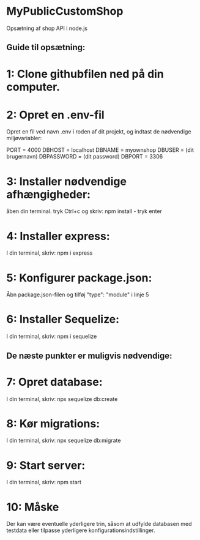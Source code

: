 # MyPublicCustomShop
Opsætning af shop API i node.js


## Guide til opsætning:
# 1: Clone githubfilen ned på din computer.

# 2: Opret en .env-fil
Opret en fil ved navn .env i roden af dit projekt, og indtast de nødvendige miljøvariabler:

PORT = 4000
DBHOST = localhost
DBNAME = myownshop
DBUSER = (dit brugernavn)
DBPASSWORD = (dit password)
DBPORT = 3306

# 3: Installer nødvendige afhængigheder:
åben din terminal. tryk Ctrl+c og skriv: npm install - tryk enter

# 4: Installer express:
I din terminal, skriv: npm i express

# 5: Konfigurer package.json:
Åbn package.json-filen og tilføj "type": "module" i linje 5

# 6: Installer Sequelize:
I din terminal, skriv: npm i sequelize

## De næste punkter er muligvis nødvendige:

# 7: Opret database:
I din terminal, skriv: npx sequelize db:create 

# 8: Kør migrations:
I din terminal, skriv: npx sequelize db:migrate

# 9: Start server:
I din terminal, skriv: npm start

# 10: Måske
Der kan være eventuelle yderligere trin, såsom at udfylde databasen med testdata eller tilpasse yderligere konfigurationsindstillinger.
